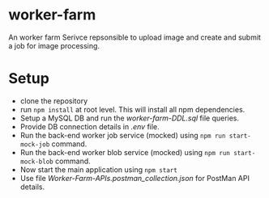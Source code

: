 # worker-farm

An worker farm Serivce repsonsible to upload image and create and submit a job for image processing.

# Setup

- clone the repository
- run `npm install` at root level. This will install all npm dependencies.
- Setup a MySQL DB and run the _worker-farm-DDL.sql_ file queries.
- Provide DB connection details in _.env_ file.
- Run the back-end worker job service (mocked) using `npm run start-mock-job` command.
- Run the back-end worker blob service (mocked) using `npm run start-mock-blob` command.
- Now start the main application using `npm start`
- Use file _Worker-Farm-APIs.postman_collection.json_ for PostMan API details.

